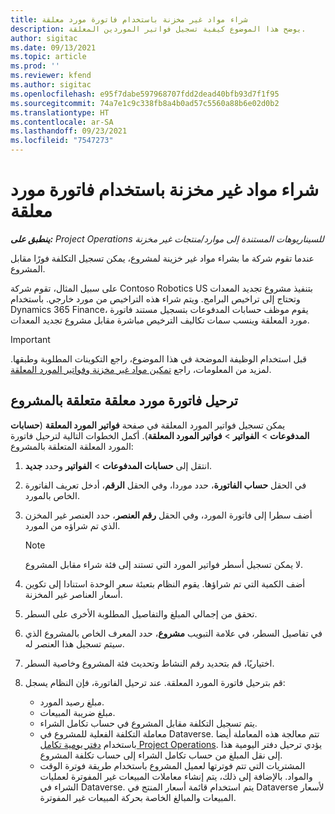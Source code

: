 ```yaml
---
title: شراء مواد غير مخزنة باستخدام فاتورة مورد معلقة
description: يوضح هذا الموضوع كيفية تسجيل فواتير الموردين المعلقة.
author: sigitac
ms.date: 09/13/2021
ms.topic: article
ms.prod: ''
ms.reviewer: kfend
ms.author: sigitac
ms.openlocfilehash: e95f7dabe597968707fdd2dead40bfb93d7f1f95
ms.sourcegitcommit: 74a7e1c9c338fb8a4b0ad57c5560a88b6e02d0b2
ms.translationtype: HT
ms.contentlocale: ar-SA
ms.lasthandoff: 09/23/2021
ms.locfileid: "7547273"
---
```

# <a name="purchase-non-stocked-materials-using-a-pending-vendor-invoice"></a>شراء مواد غير مخزنة باستخدام فاتورة مورد معلقة

_**ينطبق على:** Project Operations للسيناريوهات المستندة إلى موارد/منتجات غير مخزنة‬_

عندما تقوم شركة ما بشراء مواد غير خزينة لمشروع، يمكن تسجيل التكلفة فورًا مقابل المشروع. 

على سبيل المثال، تقوم شركة Contoso Robotics US بتنفيذ مشروع تجديد المعدات وتحتاج إلى تراخيص البرامج. ويتم شراء هذه التراخيص من مورد خارجي.  باستخدام Dynamics 365 Finance، يقوم موظف حسابات المدفوعات بتسجيل مستند فاتورة مورد المعلقة وينسب سمات تكاليف الترخيص مباشرة مقابل مشروع تجديد المعدات. 

> [!IMPORTANT]
> قبل استخدام الوظيفة الموضحة في هذا الموضوع، راجع التكوينات المطلوبة وطبقها. لمزيد من المعلومات، راجع [تمكين مواد غير مخزنة وفواتير المورد المعلقة](configure-materials-nonstocked.md). 

## <a name="post-a-project-related-pending-vendor-invoice"></a>ترحيل فاتورة مورد معلقة متعلقة بالمشروع 

يمكن تسجيل فواتير المورد المعلقة في صفحة **فواتير المورد المعلقة** (**حسابات المدفوعات** > **الفواتير** > **فواتير المورد المعلقة**). أكمل الخطوات التالية لترحيل فاتورة المورد المعلقة المتعلقة بالمشروع:

1. انتقل إلى **حسابات المدفوعات** > **الفواتير** وحدد **جديد**. 
2. في الحقل **حساب الفاتورة**، حدد موردا، وفي الحقل **الرقم**، أدخل تعريف الفاتورة الخاص بالمورد.
3. أضف سطرا إلى فاتورة المورد، وفي الحقل **رقم العنصر**، حدد العنصر غير المخزن الذي تم شراؤه من المورد. 

    > [!NOTE]
    > لا يمكن تسجيل أسطر فواتير المورد التي تستند إلى فئة شراء مقابل المشروع. 
    
5. أضف الكمية التي تم شراؤها. يقوم النظام بتعبئة سعر الوحدة استنادا إلى تكوين أسعار العناصر غير المخزنة. 
6. تحقق من إجمالي المبلغ والتفاصيل المطلوبة الأخرى على السطر.
7. في تفاصيل السطر، في علامة التبويب **مشروع**، حدد المعرف الخاص بالمشروع الذي سيتم تسجيل هذا العنصر له.
8. اختياريًا، قم بتحديد رقم النشاط وتحديث فئة المشروع وخاصية السطر.
9. قم بترحيل فاتورة المورد المعلقة. عند ترحيل الفاتورة، فإن النظام يسجل:
    
    - مبلغ رصيد المورد.
    - مبلغ ضريبة المبيعات.
    - يتم تسجيل التكلفة مقابل المشروع في حساب تكامل الشراء.
    - معاملة التكلفة الفعلية للمشروع في Dataverse.  تتم معالجة هذه المعاملة أيضا باستخدام [دفتر يومية تكامل Project Operations](../project-accounting/project-operations-integration-journal.md). يؤدي ترحيل دفتر اليومية هذا إلى نقل المبلغ من حساب تكامل الشراء إلى حساب تكلفة المشروع. 
    - المشتريات التي تتم فوترتها لعميل المشروع باستخدام طريقة فوترة الوقت والمواد. بالإضافة إلى ذلك، يتم إنشاء معاملات المبيعات غير المفوترة لعمليات الشراء في Dataverse. يتم استخدام قائمة أسعار المنتج في Dataverse لأسعار المبيعات والمبالغ الخاصة بحركة المبيعات غير المفوترة.
